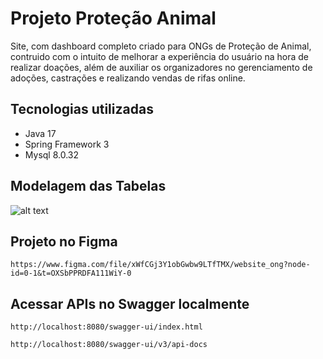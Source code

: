 # Projeto Proteção Animal

Site, com dashboard completo criado para ONGs de Proteção de Animal, contruido com o intuito de melhorar a experiência do usuário na hora de realizar doações, além de auxiliar os organizadores no gerenciamento de adoções, castrações e realizando vendas de rifas online.

Tecnologias utilizadas
-----------

- Java 17
- Spring Framework 3
- Mysql 8.0.32

Modelagem das Tabelas
-----------

![alt text](https://github.com/souedjunior/protecao-animal/blob/master/modelagem3.png)

Projeto no Figma
-----------

```
https://www.figma.com/file/xWfCGj3Y1obGwbw9LTfTMX/website_ong?node-id=0-1&t=OXSbPPRDFA111WiY-0
```

Acessar APIs no Swagger localmente
-----------
```
http://localhost:8080/swagger-ui/index.html
```
```
http://localhost:8080/swagger-ui/v3/api-docs
```
